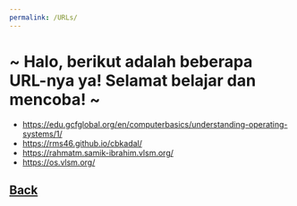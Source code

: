 ```yaml
---
permalink: /URLs/
---
```


# ~ Halo, berikut adalah beberapa URL-nya ya! Selamat belajar dan mencoba! ~

<ul>
  <li><a href="https://edu.gcfglobal.org/en/computerbasics/understanding-operating-systems/1/">https://edu.gcfglobal.org/en/computerbasics/understanding-operating-systems/1/</a></li>
  <li><a href="https://rms46.github.io/cbkadal/">https://rms46.github.io/cbkadal/</a></li>
  <li><a href="https://rahmatm.samik-ibrahim.vlsm.org/">https://rahmatm.samik-ibrahim.vlsm.org/</a></li>
  <li><a href="https://os.vlsm.org/">https://os.vlsm.org/</a></li>
</ul>

[Back](https://stefansagala.github.io/os201/)
---
